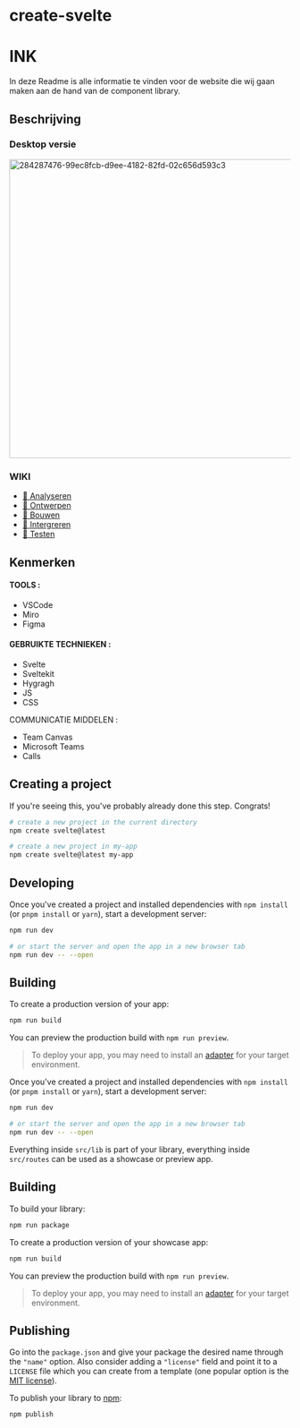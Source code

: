 # create-svelte

# INK 

In deze Readme is alle informatie te vinden voor de website die wij gaan maken aan de hand van de component library. 




## Beschrijving
<!-- In de Beschrijving staat hoe je project er uit ziet, hoe het werkt en wat je er mee kan. -->
<!-- Voeg een mooie poster visual toe 📸 -->

### Desktop versie 

<img width="534" alt="284287476-99ec8fcb-d9ee-4182-82fd-02c656d593c3" src="https://github.com/JalalToufik/INK-component-library/assets/94745953/d71372cc-ca2e-4788-bd35-0c087f5c1cee">


 ### WIKI 

* [🌺 Analyseren](https://github.com/anoukbruinn/S16-DRY-INK-component-library/wiki/%F0%9F%8C%BA-Analyseren)
* [🌺 Ontwerpen](https://github.com/anoukbruinn/S16-DRY-INK-component-library/wiki/%F0%9F%8C%BA-Analyseren)
* [🌺 Bouwen](https://github.com/anoukbruinn/S16-DRY-INK-component-library/wiki/%F0%9F%8C%BA-Bouwen)
* [🌺 Intergreren](https://github.com/anoukbruinn/S16-DRY-INK-component-library/wiki/%F0%9F%8C%BA-Intergreren)
* [🌺 Testen](https://github.com/anoukbruinn/S16-DRY-INK-component-library/wiki/%F0%9F%8C%BA-Testen)

## Kenmerken

#### TOOLS :

* VSCode
* Miro
* Figma

#### GEBRUIKTE TECHNIEKEN :

* Svelte
* Sveltekit
* Hygragh
* JS
* CSS
  
COMMUNICATIE MIDDELEN :

* Team Canvas
* Microsoft Teams
* Calls


## Creating a project

If you're seeing this, you've probably already done this step. Congrats!
```bash
# create a new project in the current directory
npm create svelte@latest

# create a new project in my-app
npm create svelte@latest my-app
```


## Developing

Once you've created a project and installed dependencies with `npm install` (or `pnpm install` or `yarn`), start a development server:

```bash
npm run dev

# or start the server and open the app in a new browser tab
npm run dev -- --open
```

## Building

To create a production version of your app:

```bash
npm run build
```

You can preview the production build with `npm run preview`.

> To deploy your app, you may need to install an [adapter](https://kit.svelte.dev/docs/adapters) for your target environment.

Once you've created a project and installed dependencies with `npm install` (or `pnpm install` or `yarn`), start a development server:

```bash
npm run dev

# or start the server and open the app in a new browser tab
npm run dev -- --open
```

Everything inside `src/lib` is part of your library, everything inside `src/routes` can be used as a showcase or preview app.

## Building

To build your library:

```bash
npm run package
```

To create a production version of your showcase app:

```bash
npm run build
```

You can preview the production build with `npm run preview`.

> To deploy your app, you may need to install an [adapter](https://kit.svelte.dev/docs/adapters) for your target environment.

## Publishing

Go into the `package.json` and give your package the desired name through the `"name"` option. Also consider adding a `"license"` field and point it to a `LICENSE` file which you can create from a template (one popular option is the [MIT license](https://opensource.org/license/mit/)).

To publish your library to [npm](https://www.npmjs.com):

```bash
npm publish
```
